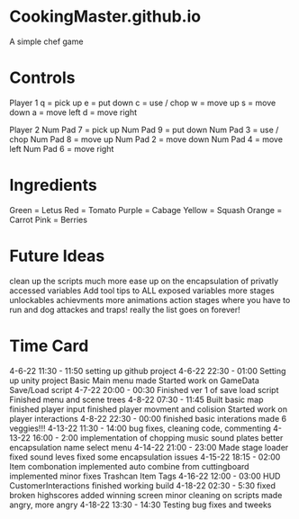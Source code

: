 # CookingMaster.github.io
A simple chef game

Controls
=====================
Player 1
q = pick up
e = put down
c = use / chop
w = move up
s = move down
a = move left
d = move right

Player 2
Num Pad 7 = pick up
Num Pad 9 = put down
Num Pad 3 = use / chop
Num Pad 8 = move up
Num Pad 2 = move down
Num Pad 4 = move left
Num Pad 6 = move right

Ingredients
=====================
Green = Letus
Red = Tomato
Purple = Cabage
Yellow = Squash
Orange = Carrot
Pink = Berries

Future Ideas
=====================
clean up the scripts much more
ease up on the encapsulation of privatly accessed variables
Add tool tips to ALL exposed variables
more stages
unlockables
achievments
more animations
action stages where you have to run and dog attackes and traps!
really the list goes on forever!

Time Card
=====================
4-6-22 11:30 - 11:50
	setting up github project
4-6-22 22:30 - 01:00
	Setting up unity project
	Basic Main menu made
	Started work on GameData Save/Load script
4-7-22 20:00 - 00:30
	Finished ver 1 of save load script
	Finished menu and scene trees
4-8-22 07:30 - 11:45
	Built basic map
	finished player input
	finished player movment and colision
	Started work on player interactions
4-8-22 22:30 - 00:00
	finished basic interations
	made 6 veggies!!!
4-13-22 11:30 - 14:00
	bug fixes, cleaning code, commenting
4-13-22 16:00 - 2:00
	implementation of chopping
	music
	sound
	plates
	better encapsulation
	name select menu
4-14-22 21:00 - 23:00
	Made stage loader
	fixed sound leves
	fixed some encapsulation issues
4-15-22 18:15 - 02:00
	Item combonation implemented
	auto combine from cuttingboard implemented
	minor fixes
	Trashcan
	Item Tags
4-16-22 12:00 - 03:00
	HUD
	CustomerInteractions
	finished working build
4-18-22 02:30 - 5:30
	fixed broken highscores
	added winning screen
	minor cleaning on scripts
        made angry, more angry
4-18-22 13:30 - 14:30
	Testing
	bug fixes and tweeks